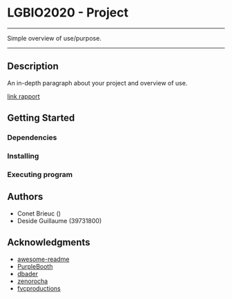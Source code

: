# LGBIO2020 - Project

---

Simple overview of use/purpose.

***

## Description

An in-depth paragraph about your project and overview of use.

[link rapport](https://www.overleaf.com/5625889847cfbcpfscbjrj)

## Getting Started

### Dependencies


### Installing



### Executing program


## Authors
* Conet Brieuc ()
* Deside Guillaume (39731800)


## Acknowledgments

* [awesome-readme](https://github.com/matiassingers/awesome-readme)
* [PurpleBooth](https://gist.github.com/PurpleBooth/109311bb0361f32d87a2)
* [dbader](https://github.com/dbader/readme-template)
* [zenorocha](https://gist.github.com/zenorocha/4526327)
* [fvcproductions](https://gist.github.com/fvcproductions/1bfc2d4aecb01a834b46)